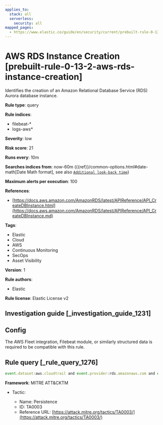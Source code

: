 ```yaml
---
applies_to:
  stack: all
  serverless:
    security: all
mapped_pages:
  - https://www.elastic.co/guide/en/security/current/prebuilt-rule-0-13-2-aws-rds-instance-creation.html
---
```


# AWS RDS Instance Creation [prebuilt-rule-0-13-2-aws-rds-instance-creation]

Identifies the creation of an Amazon Relational Database Service (RDS) Aurora database instance.

**Rule type**: query

**Rule indices**:

* filebeat-*
* logs-aws*

**Severity**: low

**Risk score**: 21

**Runs every**: 10m

**Searches indices from**: now-60m ({{ref}}/common-options.html#date-math[Date Math format], see also [`Additional look-back time`](docs-content://solutions/security/detect-and-alert/create-detection-rule.md#rule-schedule))

**Maximum alerts per execution**: 100

**References**:

* [https://docs.aws.amazon.com/AmazonRDS/latest/APIReference/API_CreateDBInstance.html](https://docs.aws.amazon.com/AmazonRDS/latest/APIReference/API_CreateDBInstance.md)

**Tags**:

* Elastic
* Cloud
* AWS
* Continuous Monitoring
* SecOps
* Asset Visibility

**Version**: 1

**Rule authors**:

* Elastic

**Rule license**: Elastic License v2

## Investigation guide [_investigation_guide_1231]

## Config

The AWS Fleet integration, Filebeat module, or similarly structured data is required to be compatible with this rule.

## Rule query [_rule_query_1276]

```js
event.dataset:aws.cloudtrail and event.provider:rds.amazonaws.com and event.action:CreateDBInstance and event.outcome:success
```

**Framework**: MITRE ATT&CKTM

* Tactic:

    * Name: Persistence
    * ID: TA0003
    * Reference URL: [https://attack.mitre.org/tactics/TA0003/](https://attack.mitre.org/tactics/TA0003/)




